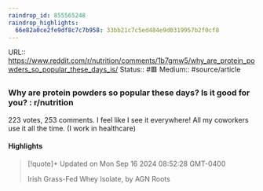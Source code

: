 ```yaml
---
raindrop_id: 855565248
raindrop_highlights:
  66e82a0ce2fe9df8c7c7b958: 33bb21c7c5ed484e9d0319957b2f0cf8
---
```


URL:: https://www.reddit.com/r/nutrition/comments/1b7gmw5/why_are_protein_powders_so_popular_these_days_is/
Status:: #🟥
Medium:: #source/article


### Why are protein powders so popular these days? Is it good for you? : r/nutrition

223 votes, 253 comments. I feel like I see it everywhere! All my coworkers use it all the time. (I work in healthcare)

#### Highlights

> [!quote]+ Updated on Mon Sep 16 2024 08:52:28 GMT-0400
>
> Irish Grass-Fed Whey Isolate, by AGN Roots

